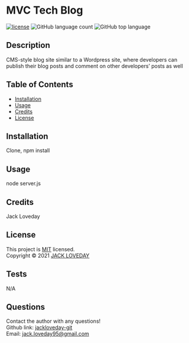 
  # MVC Tech Blog
  [![license](https://img.shields.io/badge/License-MIT-brightgreen.svg)](https://choosealicense.com/licenses/mit/)
  ![GitHub language count](https://img.shields.io/github/languages/count/jackloveday-git/loveday-tech-blog)
  ![GitHub top language](https://img.shields.io/github/languages/top/jackloveday-git/loveday-tech-blog)
  
  ## Description
  CMS-style blog site similar to a Wordpress site, where developers can publish their blog posts and comment on other developers’ posts as well
  
  ## Table of Contents
  * [Installation](#installation)
  * [Usage](#usage)
  * [Credits](#credits)
  * [License](#license)

  ## Installation
  Clone, npm install
  
  ## Usage 
  node server.js
  
  ## Credits
  Jack Loveday
  
  ## License
  This project is [MIT](https://choosealicense.com/licenses/mit/) licensed.<br />
  Copyright © 2021 [JACK LOVEDAY](https://github.com/jackloveday-git)

  
  ## Tests
  N/A
  ## Questions
  Contact the author with any questions!<br>
  Github link: [jackloveday-git](https://github.com/jackloveday-git)<br>Email: jack.loveday95@gmail.com
  
